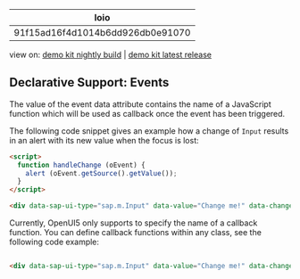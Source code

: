 <!-- loio91f15ad16f4d1014b6dd926db0e91070 -->

| loio |
| -----|
| 91f15ad16f4d1014b6dd926db0e91070 |

<div id="loio">

view on: [demo kit nightly build](https://openui5nightly.hana.ondemand.com/#/topic/91f15ad16f4d1014b6dd926db0e91070) | [demo kit latest release](https://openui5.hana.ondemand.com/#/topic/91f15ad16f4d1014b6dd926db0e91070)</div>

## Declarative Support: Events

The value of the event data attribute contains the name of a JavaScript function which will be used as callback once the event has been triggered.

The following code snippet gives an example how a change of `Input` results in an alert with its new value when the focus is lost:

``` html
<script>
  function handleChange (oEvent) {
    alert (oEvent.getSource().getValue());
  }
</script>

<div data-sap-ui-type="sap.m.Input" data-value="Change me!" data-change="handleChange"></div>
```

Currently, OpenUI5 only supports to specify the name of a callback function. You can define callback functions within any class, see the following code example:

``` html

<div data-sap-ui-type="sap.m.Input" data-value="Change me!" data-change= "my.company.MyClass.handleChange"></div>
```

